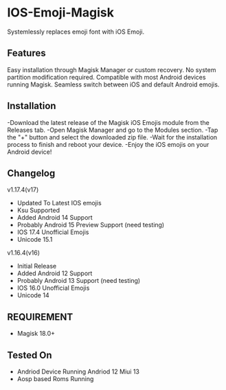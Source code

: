 # IOS-Emoji-Magisk
Systemlessly replaces emoji font with iOS Emoji.

## Features
Easy installation through Magisk Manager or custom recovery.
No system partition modification required.
Compatible with most Android devices running Magisk.
Seamless switch between iOS and default Android emojis.

## Installation
-Download the latest release of the Magisk iOS Emojis module from the Releases tab.
-Open Magisk Manager and go to the Modules section.
-Tap the "+" button and select the downloaded zip file.
-Wait for the installation process to finish and reboot your device.
-Enjoy the iOS emojis on your Android device!

## Changelog
v1.17.4(v17)
- Updated To Latest IOS emojis
- Ksu Supported
- Added Android 14 Support
- Probably Android 15 Preview Support (need testing)
- IOS 17.4 Unofficial Emojis
- Unicode 15.1

v1.16.4(v16)
- Initial Release
- Added Android 12 Support
- Probably Android 13 Support (need testing)
- IOS 16.0 Unofficial Emojis
- Unicode 14

## REQUIREMENT
- Magisk 18.0+

## Tested On
- Andriod Device Running Andriod 12 Miui 13
- Aosp based Roms Running 
